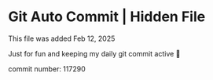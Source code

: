 # Git Auto Commit | Hidden File

This file was added Feb 12, 2025

Just for fun and keeping my daily git commit active 🤪

commit number: 117290
